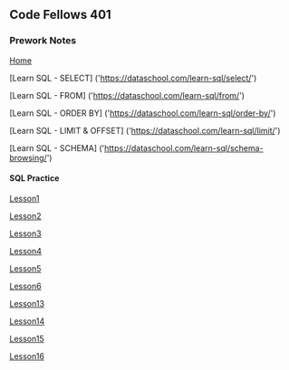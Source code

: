 ## Code Fellows 401

### Prework Notes

[Home](./README.md)

[Learn SQL - SELECT] ('https://dataschool.com/learn-sql/select/')

[Learn SQL - FROM] ('https://dataschool.com/learn-sql/from/')

[Learn SQL - ORDER BY] ('https://dataschool.com/learn-sql/order-by/')

[Learn SQL - LIMIT & OFFSET] ('https://dataschool.com/learn-sql/limit/')

[Learn SQL - SCHEMA] ('https://dataschool.com/learn-sql/schema-browsing/')

#### SQL Practice

[Lesson1](/imgs/401/SQL%20lesson%201.jpg)

[Lesson2](/imgs/401/SQL%20lesson%202.jpg)

[Lesson3](/imgs/401/SQL%20lesson%203.jpg)

[Lesson4](/imgs/401/SQL%20lesson%204.jpg)

[Lesson5](/imgs/401/SQL%20lesson%205.jpg)

[Lesson6](/imgs/401/SQL%20lesson%206.jpg)

[Lesson13](/imgs/401/SQL%20lesson%2013.jpg)

[Lesson14](/imgs/401/SQL%20lesson%2014.jpg)

[Lesson15](/imgs/401/SQL%20lesson%2015.jpg)

[Lesson16](/imgs/401/SQL%20lesson%2016.jpg)